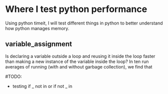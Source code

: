# Where I test python performance 
Using python timeit, I will test different things in python to better understand how python manages memory.

## variable_assignment 
Is declaring a variable outside a loop and reusing it inside the loop faster than making a new instance of the variable inside the loop?
In ten run averages of running (with and without garbage collection), we find that 

#TODO:
- testing if _ not in or if not _ in
